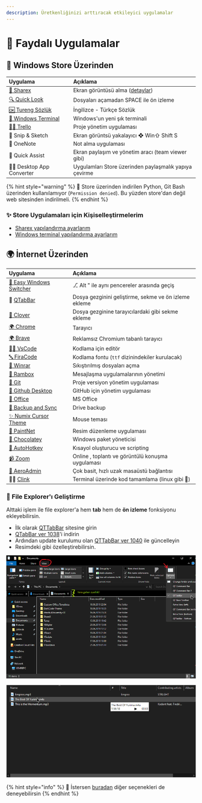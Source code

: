 ```yaml
---
description: Üretkenliğinizi arttıracak etkileyici uygulamalar
---
```


# 🌈 Faydalı Uygulamalar

## 👜 Windows Store Üzerinden

| Uygulama | Açıklama |
| :--- | :--- |
| [🎴 Sharex](https://www.microsoft.com/tr-tr/p/sharex/9nblggh4z1sp?activetab=pivot%3Aoverviewtab) | Ekran görüntüsü alma \([detaylar](https://www.youtube.com/watch?v=NB32QYt8WfI)\) |
| [🔍 Quick Look](https://www.microsoft.com/tr-tr/p/quicklook/9nv4bs3l1h4s?activetab=pivot:overviewtab) | Dosyaları açamadan SPACE ile ön izleme |
| [🆗 Tureng Sözlük](https://www.microsoft.com/tr-tr/p/tureng-sozluk/9wzdncrfjb1g?utm_source=AppAgg.com&utm_medium=AppAgg&utm_campaign=AppAgg&rtc=1&activetab=pivot:overviewtab) | İngilizce - Türkçe Sözlük |
| [🖤 Windows Terminal](https://www.microsoft.com/tr-tr/p/windows-terminal-preview/9n0dx20hk701?activetab=pivot:overviewtab) | Windows'un yeni şık terminali |
| [👨‍💼 Trello](https://www.microsoft.com/tr-tr/p/trello/9nblggh4xxvw?activetab=pivot:overviewtab) | Proje yönetim uygulaması |
| 🎴 Snip & Sketch | Ekran görüntsü yakalayıcı ❖ Win⇧ Shift S |
| 📔 OneNote | Not alma uygulaması |
| 🤝 Quick Assist | Ekran paylaşım ve yönetim aracı \(team viewer gibi\) |
| 👨‍💻 Desktop App Converter | Uygulamları Store üzerinden paylaşmalık yapıya çevirme |

{% hint style="warning" %}
📢 Store üzerinden indirilen Python, Git Bash üzerinden kullanılamıyor \(`Permission denied`\). Bu yüzden store'dan değil web sitesinden indirilmeli.
{% endhint %}

### ✨ Store Uygulamaları için Kişiselleştirmelerim

* [Sharex yapılandırma ayarlarım](https://drive.google.com/uc?id=18qJhuV9gOZYnRBdKklEA0UmMnwyJO8xV)
* [Windows terminal yapılandırma ayarlarım](https://gist.github.com/yedhrab/748ed0216864c3ea0dea224d988c97cb)

## 🌍 İnternet Üzerinden

| Uygulama | Açıklama |
| :--- | :--- |
| [🔁 Easy Windows Switcher](https://neosmart.net/EasySwitch/) | ⎇ Alt " ile aynı pencereler arasında geçiş |
| 📂 [QTabBar](http://qttabbar.wikidot.com/) | Dosya gezginini geliştirme, sekme ve ön izleme ekleme |
| [📂 Clover](http://en.ejie.me/) | Dosya gezginine tarayıcılardaki gibi sekme ekleme |
| [🌍 Chrome](https://www.google.com/chrome/) | Tarayıcı |
| [🌍 Brave](https://brave.com/) | Reklamsız Chromium tabanlı tarayıcı |
| [👨‍💻 VsCode](https://code.visualstudio.com/download) | Kodlama için editör |
| [🔤 FiraCode](https://github.com/tonsky/FiraCode) | Kodlama fontu \(`ttf` dizinindekiler kurulacak\) |
| [📂 Winrar](https://www.win-rar.com/download.html?&L=0) | Sıkıştırılmış dosyaları açma |
| [📨 Rambox](https://rambox.pro/#pricing) | Mesajlaşma uygulamalarının yönetimi |
| [🌳 Git](https://git-scm.com/downloads) | Proje versiyon yönetim uygulaması |
| [🐙 Github Desktop](https://desktop.github.com/) | GitHub için yönetim uygulaması |
| [🏢 Office](https://bit.ly/2kjVZe9) | MS Office |
| [📂 Backup and Sync](https://www.google.com/drive/download/backup-and-sync/) | Drive backup |
| [✨ Numix Cursor Theme](https://drive.google.com/uc?id=1odtFIqAEfnvBH5Zk5ZefPnm77kZIxxQp) | Mouse teması |
| [📐 PaintNet](https://www.dotpdn.com/downloads/pdn.html) | Resim düzenleme uygulaması |
| [🍫 Chocolatey](https://chocolatey.org/) | Windows paket yöneticisi |
| [💫 AutoHotkey](https://www.autohotkey.com/) | Kısayol oluşturucu ve scripting |
| [📹 Zoom](https://zoom.us/) | Online , toplantı ve görüntülü konuşma uygulaması |
| [🔄 AeroAdmin](https://www.aeroadmin.com/en/downloads.html) | Çok basit, hızlı uzak masaüstü bağlantısı |
| 👨‍💻 [Clink](https://mridgers.github.io/clink/) | Terminal üzerinde kod tamamlama \(linux gibi 🐧\) |

### 📂 File Explorer'ı Geliştirme

Alttaki işlem ile file explorer'a hem **tab** hem de **ön izleme** fonksiyonu ekleyebilirsin.

* İlk olarak [QTTabBar](http://qttabbar.wikidot.com/) sitesine girin
* [QTabBar ver 1038](http://qttabbar.wdfiles.com/local--files/qttabbar/QTTabBar_1038.zip)'i indirin
* Ardından update kurulumu olan [QTTabBar ver 1040](http://qttabbar.wdfiles.com/local--files/qttabbar/UpdateQTTabBar1040.zip) ile güncelleyin
* Resimdeki gibi özelleştirebilirsin.

![](../.gitbook/assets/image%20%288%29.png)

![](../.gitbook/assets/image%20%283%29.png)

{% hint style="info" %}
🔗 İstersen [buradan](https://www.raymond.cc/blog/how-to-have-tabs-in-your-windows-explorer/) diğer seçenekleri de deneyebilirsin
{% endhint %}

